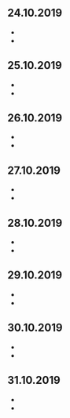 ## 24.10.2019
-
-
## 25.10.2019
-
-
## 26.10.2019
-
-
## 27.10.2019
-
-
## 28.10.2019
-
-
## 29.10.2019
-
-
## 30.10.2019
-
-
## 31.10.2019
-
-
